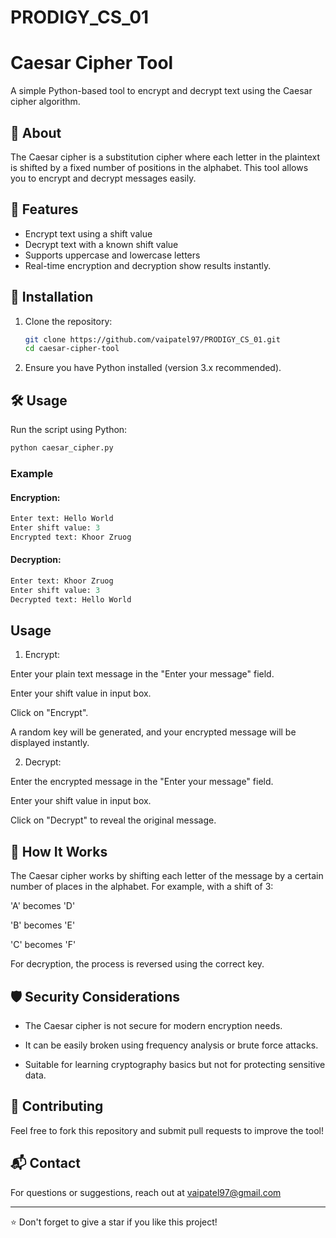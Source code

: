 # PRODIGY_CS_01

# Caesar Cipher Tool

A simple Python-based tool to encrypt and decrypt text using the Caesar cipher algorithm.

## 📜 About
The Caesar cipher is a substitution cipher where each letter in the plaintext is shifted by a fixed number of positions in the alphabet. This tool allows you to encrypt and decrypt messages easily.

## 🚀 Features
- Encrypt text using a shift value
- Decrypt text with a known shift value
- Supports uppercase and lowercase letters
- Real-time encryption and decryption show results instantly.

## 🔧 Installation
1. Clone the repository:
   ```sh
   git clone https://github.com/vaipatel97/PRODIGY_CS_01.git
   cd caesar-cipher-tool
   ```
2. Ensure you have Python installed (version 3.x recommended).

## 🛠 Usage
Run the script using Python:
```sh
python caesar_cipher.py
```

### Example
#### Encryption:
```python
Enter text: Hello World
Enter shift value: 3
Encrypted text: Khoor Zruog
```

#### Decryption:
```python
Enter text: Khoor Zruog
Enter shift value: 3
Decrypted text: Hello World
```
## Usage
1. Encrypt:

Enter your plain text message in the "Enter your message" field.

Enter your shift value in input box.

Click on "Encrypt". 

A random key will be generated, and your encrypted message will be displayed instantly.

2. Decrypt:

Enter the encrypted message in the "Enter your message" field.

Enter your shift value in input box.

Click on "Decrypt" to reveal the original message.

## 📌 How It Works

The Caesar cipher works by shifting each letter of the message by a certain number of places in the alphabet. For example, with a shift of 3:

'A' becomes 'D'

'B' becomes 'E'

'C' becomes 'F'

For decryption, the process is reversed using the correct key.

## 🛡 Security Considerations

- The Caesar cipher is not secure for modern encryption needs.

- It can be easily broken using frequency analysis or brute force attacks.

- Suitable for learning cryptography basics but not for protecting sensitive data.

## 🤝 Contributing
Feel free to fork this repository and submit pull requests to improve the tool!


## 📬 Contact
For questions or suggestions, reach out at vaipatel97@gmail.com

---
⭐ Don't forget to give a star if you like this project!

